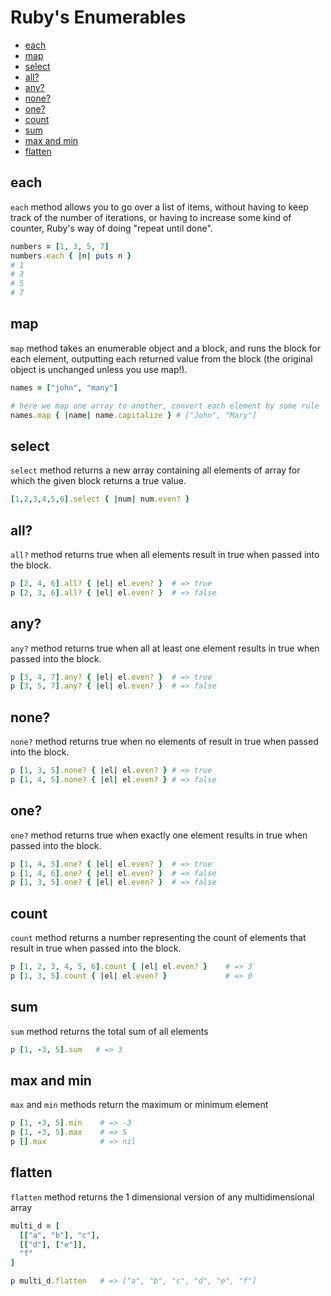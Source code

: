 # Ruby's Enumerables

- [each](#each)
- [map](#map)
- [select](#select)
- [all?](#all)
- [any?](#any)
- [none?](#none)
- [one?](#one)
- [count](#count)
- [sum](#sum)
- [max and min](#max-and-min)
- [flatten](#flatten)

## each

`each` method allows you to go over a list of items, without having to keep track of the number of iterations, or having to increase some kind of counter, Ruby's way of doing "repeat until done".

```rb
numbers = [1, 3, 5, 7]
numbers.each { |n| puts n }
# 1
# 3
# 5
# 7
```


## map

`map` method takes an enumerable object and a block, and runs the block for each element, outputting each returned value from the block (the original object is unchanged unless you use map!).

```rb
names = ["john", "many"]

# here we map one array to another, convert each element by some rule
names.map { |name| name.capitalize } # ["John", "Mary"]
```


## select

`select` method returns a new array containing all elements of array for which the given block returns a true value.

```rb
[1,2,3,4,5,6].select { |num| num.even? }
```


## all?

`all?` method returns true when all elements result in true when passed into the block.

```rb
p [2, 4, 6].all? { |el| el.even? }  # => true
p [2, 3, 6].all? { |el| el.even? }  # => false
```


## any?

`any?` method returns true when all at least one element results in true when passed into the block.

```rb
p [3, 4, 7].any? { |el| el.even? }  # => true
p [3, 5, 7].any? { |el| el.even? }  # => false
```


## none?

`none?` method returns true when no elements of result in true when passed into the block.

```rb
p [1, 3, 5].none? { |el| el.even? } # => true
p [1, 4, 5].none? { |el| el.even? } # => false
```


## one?

`one?` method returns true when exactly one element results in true when passed into the block.

```rb
p [1, 4, 5].one? { |el| el.even? }  # => true
p [1, 4, 6].one? { |el| el.even? }  # => false
p [1, 3, 5].one? { |el| el.even? }  # => false
```


## count

`count` method returns a number representing the count of elements that result in true when passed into the block.

```rb
p [1, 2, 3, 4, 5, 6].count { |el| el.even? }    # => 3
p [1, 3, 5].count { |el| el.even? }             # => 0
```


## sum

`sum` method returns the total sum of all elements

```rb
p [1, -3, 5].sum   # => 3
```


## max and min

`max` and `min` methods return the maximum or minimum element

```rb
p [1, -3, 5].min    # => -3
p [1, -3, 5].max    # => 5
p [].max            # => nil
```


## flatten

`flatten` method returns the 1 dimensional version of any multidimensional array

```rb
multi_d = [
  [["a", "b"], "c"],
  [["d"], ["e"]],
  "f"
]

p multi_d.flatten   # => ["a", "b", "c", "d", "e", "f"]
```
